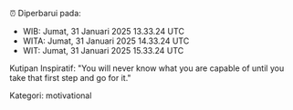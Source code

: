 ⏰ Diperbarui pada:
- WIB: Jumat, 31 Januari 2025 13.33.24 UTC
- WITA: Jumat, 31 Januari 2025 14.33.24 UTC
- WIT: Jumat, 31 Januari 2025 15.33.24 UTC

Kutipan Inspiratif:
"You will never know what you are capable of until you take that first step and go for it."


Kategori: motivational

